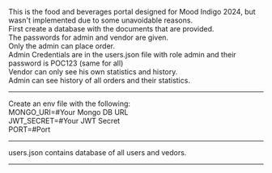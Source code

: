 This is the food and beverages portal designed for Mood Indigo 2024, but wasn't implemented due to some unavoidable reasons.<br/>
First create a database with the documents that are provided. <br/>
The passwords for admin and vendor are given.<br/>
Only the admin can place order.<br/>
Admin Credentials are in the users.json file with role admin and their password is POC123 (same for all) <br/>
Vendor can only see his own statistics and history.<br/>
Admin can see history of all orders and their statistics.<br/>
<hr/>
Create an env file with the following:<br/>
MONGO_URI=#Your Mongo DB URL<br/>
JWT_SECRET=#Your JWT Secret<br/>
PORT=#Port<br/>
<hr/>
users.json contains database of all users and vedors.<br/>
<hr/>

